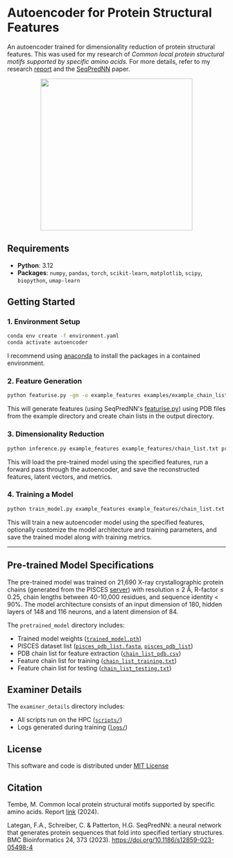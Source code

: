# Autoencoder for Protein Structural Features

An autoencoder trained for dimensionality reduction of protein structural features. 
This was used for my research of *Common local protein structural motifs supported by specific amino acids.*
For more details, refer to my research [report](https://drive.google.com/uc?export=download&id=13sNe-aCBAS559GYmgL5GHN-8LVMoZ8H5) and the [SeqPredNN](https://doi.org/10.1186/s12859-023-05498-4) paper.

[<img height="350" style="display: block; margin-left: auto; margin-right: auto;" src="https://app.eraser.io/workspace/9celyqYK57U4tXAzgLt2/preview?elements=EEsNvKfrMNe9LUqS8-Urdg&amp;type=embed"/>](https://app.eraser.io/workspace/9celyqYK57U4tXAzgLt2?elements=EEsNvKfrMNe9LUqS8-Urdg)

## Requirements

- **Python**: 3.12
- **Packages**: `numpy`, `pandas`, `torch`, `scikit-learn`, `matplotlib`, `scipy`, `biopython`, `umap-learn`

## Getting Started

### 1. Environment Setup

```bash
conda env create -f environment.yaml
conda activate autoencoder
```

I recommend using [anaconda](https://docs.conda.io/projects/conda/en/stable/user-guide/install/index.html) to install the packages in a contained environment.

### 2. Feature Generation

```bash
python featurise.py -gm -o example_features examples/example_chain_list.csv examples/example_pdb_directory
```

This will generate features (using SeqPredNN's [featurise.py](https://github.com/falategan/SeqPredNN?tab=readme-ov-file#predicting-protein-sequences)) using PDB files from the example directory and create chain lists in the output directory.

### 3. Dimensionality Reduction

```bash
python inference.py example_features example_features/chain_list.txt pretrained_model/trained_model.pth -o inference --save_latent_space_vectors --plot_feature_space
```

This will load the pre-trained model using the specified features, run a forward pass through the autoencoder, and save the reconstructed features, latent vectors, and metrics.

### 4. Training a Model

```bash
python train_model.py example_features example_features/chain_list.txt -o model --balanced_sampling
```

This will train a new autoencoder model using the specified features, optionally customize the model architecture and training parameters, and save the trained model along with training metrics.

---

## Pre-trained Model Specifications

The pre-trained model was trained on 21,690 X-ray crystallographic protein chains (generated from the PISCES [server](https://dunbrack.fccc.edu/pisces/)) with resolution ≤ 2 Å, R-factor ≤ 0.25, chain lengths between 40-10,000 residues, and sequence identity < 90%. The model architecture consists of an input dimension of 180, hidden layers of 148 and 116 neurons, and a latent dimension of 84.

The `pretrained_model` directory includes:
- Trained model weights ([`trained_model.pth`](pretrained_model/trained_model.pth))
- PISCES dataset list ([`pisces_pdb_list.fasta`](pretrained_model/pisces_pdb_list.fasta), [`pisces_pdb_list`](pretrained_model/pisces_pdb_list))
- PDB chain list for feature extraction ([`chain_list_pdb.csv`](pretrained_model/chain_list_pdb.csv))
- Feature chain list for training ([`chain_list_training.txt`](pretrained_model/chain_list_training.txt))
- Feature chain list for testing ([`chain_list_testing.txt`](pretrained_model/chain_list_testing.txt))

## Examiner Details

The `examiner_details` directory includes:
- All scripts run on the HPC ([`scripts/`](examiner_details/scripts))
- Logs generated during training ([`logs/`](examiner_details/logs))

## License

This software and code is distributed under [MIT License](LICENSE)

## Citation

Tembe, M. Common local protein structural motifs supported by specific amino acids. Report [link](https://docs.google.com/document/d/1P0-RoaRTZxS-yPdZcdrNeWGD_X1I_7Ir/edit?usp=drive_link&ouid=107271459588602317511&rtpof=true&sd=true) (2024).

Lategan, F.A., Schreiber, C. & Patterton, H.G. SeqPredNN: a neural network that generates protein sequences that fold into specified tertiary structures. BMC Bioinformatics 24, 373 (2023). https://doi.org/10.1186/s12859-023-05498-4

